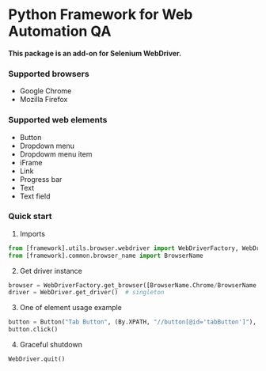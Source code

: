 # Python Framework for Web Automation QA
**This package is an add-on for Selenium WebDriver.**

### Supported browsers
- Google Chrome
- Mozilla Firefox

### Supported web elements
- Button
- Dropdown menu
- Dropdowm menu item
- iFrame
- Link
- Progress bar
- Text
- Text field

### Quick start
1. Imports
```python
from [framework].utils.browser.webdriver import WebDriverFactory, WebDriver
from [framework].common.browser_name import BrowserName
```
2. Get driver instance
```python
browser = WebDriverFactory.get_browser([BrowserName.Chrome/BrowserName.Firefox])
driver = WebDriver.get_driver()  # singleton
```

3. One of element usage example
```python
button = Button("Tab Button", (By.XPATH, "//button[@id='tabButton']"), 15))
button.click()
```

4. Graceful shutdown
```python
WebDriver.quit()
```

